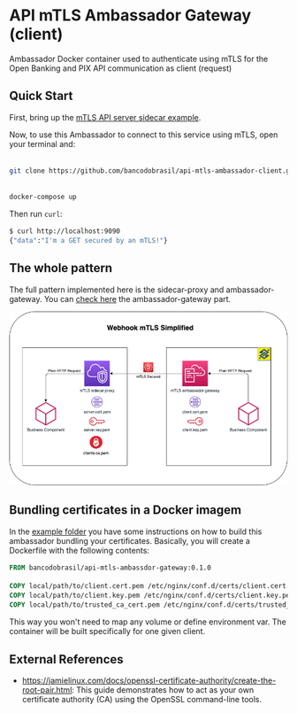 # API mTLS Ambassador Gateway (client)

Ambassador Docker container used to authenticate using mTLS for the Open Banking and PIX API communication as client (request)

## Quick Start

First, bring up the [mTLS API server sidecar example](https://github.com/bancodobrasil/api-mtls-sidecar-proxy/tree/main/example).

Now, to use this Ambassador to connect to this service using mTLS, open your terminal and:

```bash

git clone https://github.com/bancodobrasil/api-mtls-ambassador-client.git

```

```bash

docker-compose up

```

Then run `curl`:

```bash
$ curl http://localhost:9090
{"data":"I'm a GET secured by an mTLS!"}
```

## The whole pattern

The full pattern implemented here is the sidecar-proxy and ambassador-gateway. You can [check here](https://github.com/bancodobrasil/api-mtls-ambassador-gateway) the ambassador-gateway part.

![mTLS Sidecar Ambassador Pattern](mTLS-sidecar-ambassador.png)

## Bundling certificates in a Docker imagem

In the [example folder](/example) you have some instructions on how to build this ambassador bundling your certificates. Basically, you will create a Dockerfile with the following contents:

```Dockerfile
FROM bancodobrasil/api-mtls-ambassdor-gateway:0.1.0

COPY local/path/to/client.cert.pem /etc/nginx/conf.d/certs/client.cert.pem
COPY local/path/to/client.key.pem /etc/nginx/conf.d/certs/client.key.pem
COPY local/path/to/trusted_ca_cert.pem /etc/nginx/conf.d/certs/trusted_ca_cert.pem
```

This way you won't need to map any volume or define environment var. The container will be built specifically for one given client.

## External References

- https://jamielinux.com/docs/openssl-certificate-authority/create-the-root-pair.html: This guide demonstrates how to act as your own certificate authority (CA) using the OpenSSL command-line tools.
